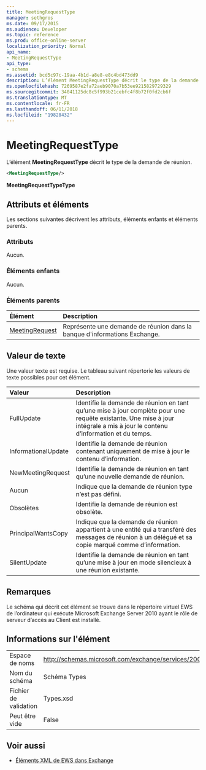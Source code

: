 ```yaml
---
title: MeetingRequestType
manager: sethgros
ms.date: 09/17/2015
ms.audience: Developer
ms.topic: reference
ms.prod: office-online-server
localization_priority: Normal
api_name:
- MeetingRequestType
api_type:
- schema
ms.assetid: bcd5c97c-19aa-4b1d-a8e8-e8c4bd473dd9
description: L’élément MeetingRequestType décrit le type de la demande de réunion.
ms.openlocfilehash: 7269587e2fa72aeb9070a7b53ee9215829729329
ms.sourcegitcommit: 34041125dc8c5f993b21cebfc4f8b72f0fd2cb6f
ms.translationtype: MT
ms.contentlocale: fr-FR
ms.lasthandoff: 06/11/2018
ms.locfileid: "19828432"
---
```

# <a name="meetingrequesttype"></a>MeetingRequestType

L’élément **MeetingRequestType** décrit le type de la demande de réunion. 
  
```xml
<MeetingRequestType/>
```

 **MeetingRequestTypeType**
## <a name="attributes-and-elements"></a>Attributs et éléments

Les sections suivantes décrivent les attributs, éléments enfants et éléments parents.
  
### <a name="attributes"></a>Attributs

Aucun.
  
### <a name="child-elements"></a>Éléments enfants

Aucun.
  
### <a name="parent-elements"></a>Éléments parents

|**Élément**|**Description**|
|:-----|:-----|
|[MeetingRequest](meetingrequest.md) <br/> |Représente une demande de réunion dans la banque d'informations Exchange.  <br/> |
   
## <a name="text-value"></a>Valeur de texte

Une valeur texte est requise. Le tableau suivant répertorie les valeurs de texte possibles pour cet élément.
  
|**Valeur**|**Description**|
|:-----|:-----|
|FullUpdate  <br/> |Identifie la demande de réunion en tant qu’une mise à jour complète pour une requête existante. Une mise à jour intégrale a mis à jour le contenu d’information et du temps.  <br/> |
|InformationalUpdate  <br/> |Identifie la demande de réunion contenant uniquement de mise à jour le contenu d’information.  <br/> |
|NewMeetingRequest  <br/> |Identifie la demande de réunion en tant qu’une nouvelle demande de réunion.  <br/> |
|Aucun  <br/> |Indique que la demande de réunion type n’est pas défini.  <br/> |
|Obsolètes  <br/> |Identifie la demande de réunion est obsolète.  <br/> |
|PrincipalWantsCopy  <br/> |Indique que la demande de réunion appartient à une entité qui a transféré des messages de réunion à un délégué et sa copie marqué comme d’information.  <br/> |
|SilentUpdate  <br/> |Identifie la demande de réunion en tant qu’une mise à jour en mode silencieux à une réunion existante.  <br/> |
   
## <a name="remarks"></a>Remarques

Le schéma qui décrit cet élément se trouve dans le répertoire virtuel EWS de l’ordinateur qui exécute Microsoft Exchange Server 2010 ayant le rôle de serveur d’accès au Client est installé.
  
## <a name="element-information"></a>Informations sur l'élément

|||
|:-----|:-----|
|Espace de noms  <br/> |http://schemas.microsoft.com/exchange/services/2006/types  <br/> |
|Nom du schéma  <br/> |Schéma Types  <br/> |
|Fichier de validation  <br/> |Types.xsd  <br/> |
|Peut être vide  <br/> |False  <br/> |
   
## <a name="see-also"></a>Voir aussi



- [Éléments XML de EWS dans Exchange](ews-xml-elements-in-exchange.md)

